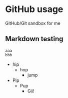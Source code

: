 GitHub usage
=======

GitHub/Git sandbox for me


## Markdown testing
```
aaa
bbb
```

- hip
  - hop
    - jump
- Pip
  - Pup
    - Gii!
